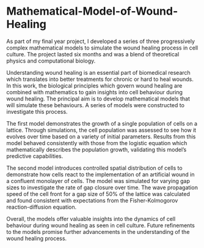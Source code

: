 # Mathematical-Model-of-Wound-Healing
As part of my final year project, I developed a series of three progressively complex mathematical models to simulate the wound healing process in cell culture. The project lasted six months and was a blend of theoretical physics and computational biology. 

Understanding wound healing is an essential part of biomedical research which translates into better treatments for chronic or hard to heal wounds. In this work, the biological principles which govern wound healing are combined with mathematics to gain insights into cell behaviour during wound healing. The principal aim is to develop mathematical models that will simulate these behaviours. A series of models were constructed to investigate this process.

The first model demonstrates the growth of a single population of cells on a lattice. Through simulations, the cell population was assessed to see how it evolves over time based on a variety of initial parameters. Results from this model behaved consistently with those from the logistic equation which mathematically describes the population growth, validating this model’s predictive capabilities.

The second model introduces controlled spatial distribution of cells to demonstrate how cells react to the implementation of an artificial wound in a confluent monolayer of cells. The model was simulated for varying gap sizes to investigate the rate of gap closure over time. The wave propagation speed of the cell front for a gap size of 50% of the lattice was calculated and found consistent with expectations from the Fisher-Kolmogorov reaction-diffusion equation.

Overall, the models offer valuable insights into the dynamics of cell behaviour during wound healing as seen in cell culture. Future refinements to the models promise further advancements in the understanding of the wound healing process.
